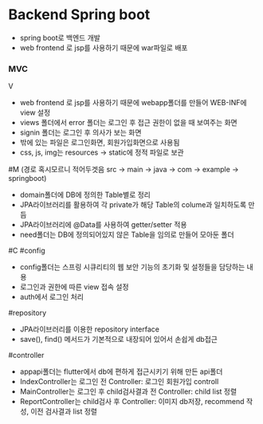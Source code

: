 # Backend Spring boot

* spring boot로 백엔드 개발
* web frontend 로 jsp를 사용하기 때문에 war파일로 배포

### MVC
V
* web frontend 로 jsp를 사용하기 때문에 webapp폴더를 만들어 WEB-INF에 view 설정
* views 폴더에서 error 폴더는 로그인 후 접근 권한이 없을 때 보여주는 화면
* signin 폴더는 로그인 후 의사가 보는 화면
* 밖에 있는 파일은 로그인화면, 회원가입화면으로 사용됨
* css, js, img는 resources -> static에 정적 파일로 보관

#M (경로 혹시모르니 적어두겟음 src -> main -> java -> com -> example -> springboot)
* domain폴더에 DB에 정의한 Table별로 정리
* JPA라이브러리를 활용하여 각 private가 해당 Table의 colume과 일치하도록 만듬
* JPA라이브러리에 @Data를 사용하여 getter/setter 적용
* need폴더는 DB에 정의되어있지 않은 Table을 임의로 만들어 모아둔 폴더

#C
#config
* config폴더는 스프링 시큐리티의 웹 보안 기능의 초기화 및 설정들을 담당하는 내용
* 로그인과 권한에 따른 view 접속 설정
* auth에서 로그인 처리

#repository
* JPA라이브러리를 이용한 repository interface
* save(), find() 메서드가 기본적으로 내장되어 있어서 손쉽게 db접근

#controller
* appapi폴더는 flutter에서 db에 편하게 접근시키기 위해 만든 api폴더
* IndexController는 로그인 전 Controller: 로그인 회원가입 controll
* MainController는 로그인 후 child검사결과 전 Controller: child list 정렬
* ReportController는 child검사 후 Controller: 이미지 db저장, recommend 작성, 이전 검사결과 list 정렬
